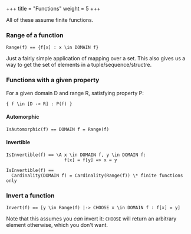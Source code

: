 +++
title = "Functions"
weight = 5
+++

All of these assume finite functions.

### Range of a function

```
Range(f) == {f[x] : x \in DOMAIN f}
```

Just a fairly simple application of mapping over a set. This also gives us a way to get the set of elements in a tuple/sequence/structre.

### Functions with a given property

For a given domain D and range R, satisfying property P:
```
{ f \in [D -> R] : P(f) }
```

#### Automorphic

```
IsAutomorphic(f) == DOMAIN f = Range(f)
```

#### Invertible

```
IsInvertible(f) == \A x \in DOMAIN f, y \in DOMAIN f:
                      f[x] = f[y] => x = y

IsInvertible(f) == 
  Cardinality(DOMAIN f) = Cardinality(Range(f)) \* finite functions only
```

### Invert a function

```
Invert(f) == [y \in Range(f) |-> CHOOSE x \in DOMAIN f : f[x] = y]
```

Note that this assumes you _can_ invert it: `CHOOSE` will return an arbitrary element otherwise, which you don't want.
